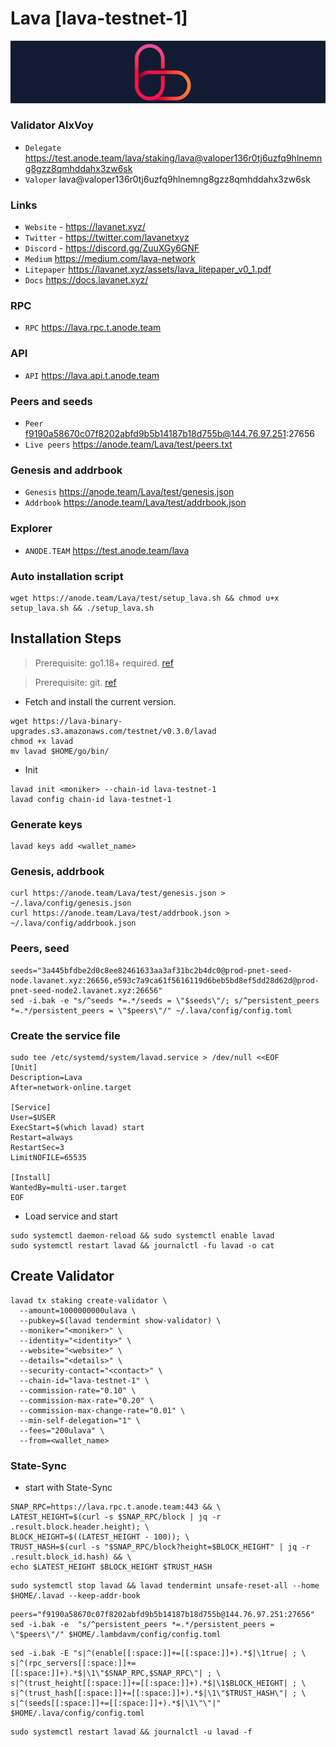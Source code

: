 # Lava [lava-testnet-1]
![Lava Guide](https://github.com/Voynitskiy/Voynitskiy/blob/main/testnet/Lava/Lava.png)
### Validator AlxVoy
* `Delegate` https://test.anode.team/lava/staking/lava@valoper136r0tj6uzfq9hlnemng8gzz8qmhddahx3zw6sk
* `Valoper` lava@valoper136r0tj6uzfq9hlnemng8gzz8qmhddahx3zw6sk
### Links
* `Website` - https://lavanet.xyz/
* `Twitter` - https://twitter.com/lavanetxyz
* `Discord` - https://discord.gg/ZuuXGy6GNF
* `Medium` https://medium.com/lava-network
* `Litepaper` https://lavanet.xyz/assets/lava_litepaper_v0_1.pdf
* `Docs` https://docs.lavanet.xyz/
### RPC
* `RPC` https://lava.rpc.t.anode.team
### API
* `API` https://lava.api.t.anode.team
### Peers and seeds
* `Peer` f9190a58670c07f8202abfd9b5b14187b18d755b@144.76.97.251:27656
* `Live peers` https://anode.team/Lava/test/peers.txt
### Genesis and addrbook
* `Genesis` https://anode.team/Lava/test/genesis.json
* `Addrbook` https://anode.team/Lava/test/addrbook.json
### Explorer
* `ANODE.TEAM` https://test.anode.team/lava
### Auto installation script
```
wget https://anode.team/Lava/test/setup_lava.sh && chmod u+x setup_lava.sh && ./setup_lava.sh
```
## Installation Steps
>Prerequisite: go1.18+ required. [ref](https://golang.org/doc/install)

>Prerequisite: git. [ref](https://github.com/git/git)

* Fetch and install the current version.
```shell
wget https://lava-binary-upgrades.s3.amazonaws.com/testnet/v0.3.0/lavad
chmod +x lavad
mv lavad $HOME/go/bin/
```
* Init
```
lavad init <moniker> --chain-id lava-testnet-1
lavad config chain-id lava-testnet-1
```

### Generate keys
```
lavad keys add <wallet_name>
```
### Genesis, addrbook
```
curl https://anode.team/Lava/test/genesis.json > ~/.lava/config/genesis.json
curl https://anode.team/Lava/test/addrbook.json > ~/.lava/config/addrbook.json
```
### Peers, seed
```
seeds="3a445bfdbe2d0c8ee82461633aa3af31bc2b4dc0@prod-pnet-seed-node.lavanet.xyz:26656,e593c7a9ca61f5616119d6beb5bd8ef5dd28d62d@prod-pnet-seed-node2.lavanet.xyz:26656"
sed -i.bak -e "s/^seeds *=.*/seeds = \"$seeds\"/; s/^persistent_peers *=.*/persistent_peers = \"$peers\"/" ~/.lava/config/config.toml
```
### Create the service file
```
sudo tee /etc/systemd/system/lavad.service > /dev/null <<EOF
[Unit]
Description=Lava
After=network-online.target

[Service]
User=$USER
ExecStart=$(which lavad) start
Restart=always
RestartSec=3
LimitNOFILE=65535

[Install]
WantedBy=multi-user.target
EOF
```
* Load service and start
```
sudo systemctl daemon-reload && sudo systemctl enable lavad
sudo systemctl restart lavad && journalctl -fu lavad -o cat
```
## Create Validator
```
lavad tx staking create-validator \
  --amount=1000000000ulava \
  --pubkey=$(lavad tendermint show-validator) \
  --moniker="<moniker>" \
  --identity="<identity>" \
  --website="<website>" \
  --details="<details>" \
  --security-contact="<contact>" \
  --chain-id="lava-testnet-1" \
  --commission-rate="0.10" \
  --commission-max-rate="0.20" \
  --commission-max-change-rate="0.01" \
  --min-self-delegation="1" \
  --fees="200ulava" \
  --from=<wallet_name>
```
### State-Sync
* start with State-Sync
```
SNAP_RPC=https://lava.rpc.t.anode.team:443 && \
LATEST_HEIGHT=$(curl -s $SNAP_RPC/block | jq -r .result.block.header.height); \
BLOCK_HEIGHT=$((LATEST_HEIGHT - 100)); \
TRUST_HASH=$(curl -s "$SNAP_RPC/block?height=$BLOCK_HEIGHT" | jq -r .result.block_id.hash) && \
echo $LATEST_HEIGHT $BLOCK_HEIGHT $TRUST_HASH
```
```
sudo systemctl stop lavad && lavad tendermint unsafe-reset-all --home $HOME/.lavad --keep-addr-book
```
```
peers="f9190a58670c07f8202abfd9b5b14187b18d755b@144.76.97.251:27656"
sed -i.bak -e  "s/^persistent_peers *=.*/persistent_peers = \"$peers\"/" $HOME/.lambdavm/config/config.toml
```
```
sed -i.bak -E "s|^(enable[[:space:]]+=[[:space:]]+).*$|\1true| ; \
s|^(rpc_servers[[:space:]]+=[[:space:]]+).*$|\1\"$SNAP_RPC,$SNAP_RPC\"| ; \
s|^(trust_height[[:space:]]+=[[:space:]]+).*$|\1$BLOCK_HEIGHT| ; \
s|^(trust_hash[[:space:]]+=[[:space:]]+).*$|\1\"$TRUST_HASH\"| ; \
s|^(seeds[[:space:]]+=[[:space:]]+).*$|\1\"\"|" $HOME/.lava/config/config.toml
```
```
sudo systemctl restart lavad && journalctl -u lavad -f
```
